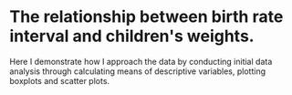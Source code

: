 # The relationship between birth rate interval and children's weights.


Here I demonstrate how I approach the data by conducting initial data analysis through calculating means of descriptive variables, plotting boxplots and scatter plots.
